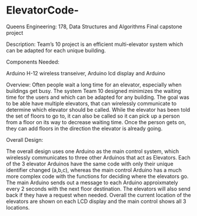 # ElevatorCode-
Queens Engineering: 178, Data Structures and Algorithms Final capstone project

Description: 
Team’s 10 project is an efficient multi-elevator system which can be adapted for each unique building. 

Components Needed:

Arduino H-12 wireless transeiver, Arduino lcd display and Arduino

Overview: 
Often people wait a long time for an elevator, especially when buildings get busy. The system Team 10 designed minimizes the waiting time for the users and which can be adapted for any building. The goal was to be able have multiple elevators, that can wirelessly communicate to determine which elevator should be called. While the elevator has been told the set of floors to go to, it can also be called so it can pick up a person from a floor on its way to decrease waiting time. Once the person gets on, they can add floors in the direction the elevator is already going. 

Overall Design: 

The overall design uses one Arduino as the main control system, which wirelessly communicates to three other Arduinos that act as Elevators. Each of the 3 elevator Arduinos have the same code with only their unique identifier changed (a,b,c), whereas the main control Arduino has a much more complex code with the functions for deciding where the elevators go. The main Arduino sends out a message to each Arduino approixmately every 2 seconds with the next floor destination. The elevators will also send back if they have a request when needed. Overall the current location of the elevators are shown on each LCD display and the main control shows all 3 locations. 
